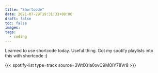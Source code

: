 ```yaml
---
title: "Shortcode"
date: 2021-07-29T19:31:31+08:00
draft: false
toc: false
images: 
tags:
  - coding
---
```


Learned to use shortcode today.
Useful thing.
Got my spotify playlists into this with shortcode :)

{{< spotify-list type=track source=3WtIXrla0ovC9MOIY78Vr8 >}}
